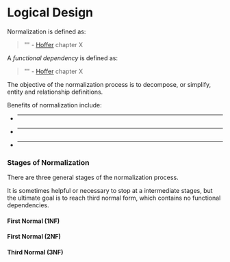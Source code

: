 # Logical Design

Normalization is defined as:

> "" - [Hoffer](/README/#accompanying-textbook) chapter X

A *functional dependency* is defined as:

> "" - [Hoffer](/README/#accompanying-textbook) chapter X

The objective of the normalization process is to decompose, or simplify, entity and relationship definitions.

Benefits of normalization include:

 + ____
 + _____
 + _____

### Stages of Normalization

There are three general stages of the normalization process.

It is sometimes helpful or necessary to stop at a intermediate stages, but the ultimate  goal is to reach third normal form, which contains no functional dependencies.

#### First Normal (1NF)

#### First Normal (2NF)

#### Third Normal (3NF)
